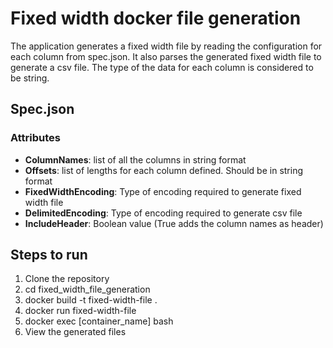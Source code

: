 # Fixed width docker file generation

The application generates a fixed width file by reading the configuration for each column from spec.json.
It also parses the generated fixed width file to generate a csv file. The type of the data for each column is considered to be string.

## Spec.json
### Attributes
- **ColumnNames**: list of all the columns in string format
- **Offsets**: list of lengths for each column defined. Should be in string format
- **FixedWidthEncoding**: Type of encoding required to generate fixed width file
- **DelimitedEncoding**: Type of encoding required to generate csv file
- **IncludeHeader**: Boolean value (True adds the column names as header)

## Steps to run
1. Clone the repository
2. cd fixed_width_file_generation
3. docker build -t fixed-width-file .
4. docker run fixed-width-file
5. docker exec [container_name] bash
6. View the generated files
